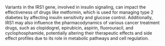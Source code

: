 Variants in the IRS1 gene, involved in insulin signaling, can impact the effectiveness of drugs like metformin, which is used for managing type 2 diabetes by affecting insulin sensitivity and glucose control. Additionally, IRS1 may also influence the pharmacodynamics of various cancer treatment drugs, such as clopidogrel, epirubicin, aspirin, fluorouracil, and cyclophosphamide, potentially altering their therapeutic effects and side effect profiles due to its role in metabolic pathways and cell regulation.